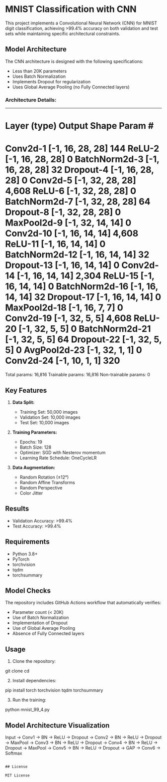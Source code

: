 # MNIST Classification with CNN

This project implements a Convolutional Neural Network (CNN) for MNIST digit classification, achieving >99.4% accuracy on both validation and test sets while maintaining specific architectural constraints.

## Model Architecture

The CNN architecture is designed with the following specifications:
- Less than 20K parameters
- Uses Batch Normalization
- Implements Dropout for regularization
- Uses Global Average Pooling (no Fully Connected layers)

### Architecture Details:
----------------------------------------------------------------
Layer (type) Output Shape Param #
================================================================
Conv2d-1 [-1, 16, 28, 28] 144
ReLU-2 [-1, 16, 28, 28] 0
BatchNorm2d-3 [-1, 16, 28, 28] 32
Dropout-4 [-1, 16, 28, 28] 0
Conv2d-5 [-1, 32, 28, 28] 4,608
ReLU-6 [-1, 32, 28, 28] 0
BatchNorm2d-7 [-1, 32, 28, 28] 64
Dropout-8 [-1, 32, 28, 28] 0
MaxPool2d-9 [-1, 32, 14, 14] 0
Conv2d-10 [-1, 16, 14, 14] 4,608
ReLU-11 [-1, 16, 14, 14] 0
BatchNorm2d-12 [-1, 16, 14, 14] 32
Dropout-13 [-1, 16, 14, 14] 0
Conv2d-14 [-1, 16, 14, 14] 2,304
ReLU-15 [-1, 16, 14, 14] 0
BatchNorm2d-16 [-1, 16, 14, 14] 32
Dropout-17 [-1, 16, 14, 14] 0
MaxPool2d-18 [-1, 16, 7, 7] 0
Conv2d-19 [-1, 32, 5, 5] 4,608
ReLU-20 [-1, 32, 5, 5] 0
BatchNorm2d-21 [-1, 32, 5, 5] 64
Dropout-22 [-1, 32, 5, 5] 0
AvgPool2d-23 [-1, 32, 1, 1] 0
Conv2d-24 [-1, 10, 1, 1] 320
================================================================
Total params: 16,816
Trainable params: 16,816
Non-trainable params: 0

## Key Features

1. **Data Split:**
   - Training Set: 50,000 images
   - Validation Set: 10,000 images
   - Test Set: 10,000 images

2. **Training Parameters:**
   - Epochs: 19
   - Batch Size: 128
   - Optimizer: SGD with Nesterov momentum
   - Learning Rate Schedule: OneCycleLR

3. **Data Augmentation:**
   - Random Rotation (±12°)
   - Random Affine Transforms
   - Random Perspective
   - Color Jitter

## Results

- Validation Accuracy: >99.4%
- Test Accuracy: >99.4%

## Requirements

- Python 3.8+
- PyTorch
- torchvision
- tqdm
- torchsummary

## Model Checks

The repository includes GitHub Actions workflow that automatically verifies:
- Parameter count (< 20K)
- Use of Batch Normalization
- Implementation of Dropout
- Use of Global Average Pooling
- Absence of Fully Connected layers

## Usage

1. Clone the repository:


git clone <repository-url>
cd <repository-name>

2. Install dependencies:

pip install torch torchvision tqdm torchsummary


3. Run the training:

python mnist_99_4.py


## Model Architecture Visualization


Input -> Conv1 -> BN -> ReLU -> Dropout ->
Conv2 -> BN -> ReLU -> Dropout -> MaxPool ->
Conv3 -> BN -> ReLU -> Dropout ->
Conv4 -> BN -> ReLU -> Dropout -> MaxPool ->
Conv5 -> BN -> ReLU -> Dropout ->
GAP -> Conv6 -> Softmax
```

## License

MIT License

